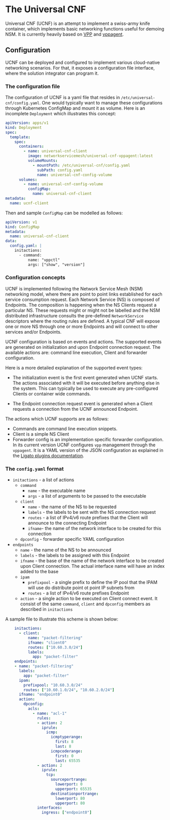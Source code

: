 # The Universal CNF

Universal CNF (UCNF) is an attempt to implement a swiss-army knife container, which implements basic networking functions useful for demoing NSM. It is currently heavily based on [VPP](https://github.com/FDio/vpp) and [vppagent](https://github.com/ligato/vpp-agent).

## Configuration

UCNF can be deployed and configured to implement various cloud-native networking scenarios. For that, it exposes a configuration file interface, where the solution integrator can program it.

### The configuration file
The configuration of UCNF is a yaml file that resides in `/etc/universal-cnf/config.yaml`. One would typically want to manage these configurations through Kubernetes ConfigMap and mount it as volume. Here is an incomplete `Deployment` which illustrates this concept:

```yaml
apiVersion: apps/v1
kind: Deployment
spec:
  template:
    spec:
      containers:
        - name: universal-cnf-client
          image: networkservicemesh/universal-cnf-vppagent:latest
          volumeMounts:
            - mountPath: /etc/universal-cnf/config.yaml
              subPath: config.yaml
              name: universal-cnf-config-volume
      volumes:
        - name: universal-cnf-config-volume
          configMap:
            name: universal-cnf-client
metadata:
  name: ucnf-client
```
Then and sample `ConfigMap` can be modelled as follows:
```yaml
apiVersion: v1
kind: ConfigMap
metadata:
  name: universal-cnf-client
data:
  config.yaml: |
    initactions:
      - command:
          name: "vppctl"
          args: ["show", "version"]
```

### Configuration concepts

UCNF is implemented following the Network Service Mesh (NSM) networking model, where there are point to point links established for each service consumption request. Each Network Service (NS) is composed of Endpoints. The composition is happening when the NS Clients request a particular NS. These requests might or might not be labelled and the NSM distributed infrastructure consults the pre-defined `NetworkService` descriptors where the routing rules are defined. A typical CNF will expose one or more NS through one or more Endpoints and will connect to other services and/or Endpoints.

UCNF configuration is based on events and actions. The supported events are generated on initialization and upon Endpoint connection request. The available actions are: command line execution, Client and forwarder configuration.

Here is a more detailed explanation of the supported event types:
 * The initialization event is the first event generated when UCNF starts. The actions associated with it will be executed before anything else in the system. This can typically be used to execute any pre-configured Clients or container wide commands.

 * The Endpoint connection request event is generated when a Client requests a connection from the UCNF announced Endpoint.

The actions which UCNF supports are as follows:
 * Commands are command line execution snippets.
 * Client is a simple NS Client
 * Forwarder config is an implementation specific forwarder configuration. In its current version UCNF configures `vpp` management through the `vppagent`. It is a YAML version of the JSON configuration as explained in the [Ligato plugins documentation](https://docs.ligato.io/en/latest/plugins/vpp-plugins/#l2-plugin).

### The `config.yaml` format

 * `initactions` - a list of actions
    * `command`
        * `name` - the executable name
        * `args` - a list of arguments to be passed to the executable
    * `client`
        * `name` - the name of the NS to be requested
        * `labels` - the labels to be sent with the NS connection request
        * `routes` - a list of IPv4/v6 route prefixes that the Client will announce to the connecting Endpoint
        * `ifname`- the name of the network interface to be created for this connection
    * `dpconfig` - forwarder specific YAML configuration
 * `endpoints`
    * `name` - the name of the NS to be announced
    * `labels` - the labels to be assigned with this Endpoint
    * `ifname` - the base of the name of the network interface to be created upon Client connection. The actual interface name will have an index added to the base
    * `ipam`
        * `prefixpool` - a single prefix to define the IP pool that the IPAM will use do distribute point ot point IP subnets from
        * `routes` - a list of IPv4/v6 route prefixes Endpoint
    * `action` - a single action to be executed on Client connect event. It consist of the same `command`, `client` and `dpconfig` members as described in `initactions`

A sample file to illustrate this scheme is shown below:

```yaml
    initactions:
      - client:
          name: "packet-filtering"
          ifname: "client0"
          routes: ["10.60.3.0/24"]
          labels:
            app: "packet-filter"
    endpoints:
    - name: "packet-filtering"
      labels:
        app: "packet-filter"
      ipam:
        prefixpool: "10.60.3.0/24"
        routes: ["10.60.1.0/24", "10.60.2.0/24"]
      ifname: "endpoint0"
      action:
        dpconfig:
          acls:
            - name: "acl-1"
              rules:
              - action: 2
                iprule:
                  icmp:
                    icmptyperange:
                      first: 8
                      last: 8
                    icmpcoderange:
                      first: 0
                      last: 65535
              - action: 2
                iprule:
                  tcp:
                    sourceportrange:
                      lowerport: 0
                      upperport: 65535
                    destinationportrange:
                      lowerport: 80
                      upperport: 80
              interfaces:
                ingress: ["endpoint0"]
```
